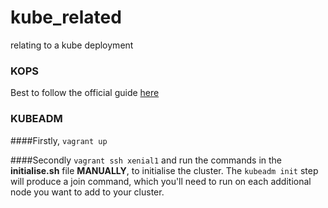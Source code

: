 # kube_related
relating to a kube deployment
 
### KOPS
Best to follow the official guide [here](https://github.com/kubernetes/kops/blob/master/docs/aws.md)

### KUBEADM

####Firstly, 
`vagrant up`


####Secondly 
`vagrant ssh xenial1` and run the commands in the __initialise.sh__ file __MANUALLY__, to initialise the cluster.
The `kubeadm init` step will produce a join command, which you'll need to run on each additional 
node you want to add to your cluster. 
